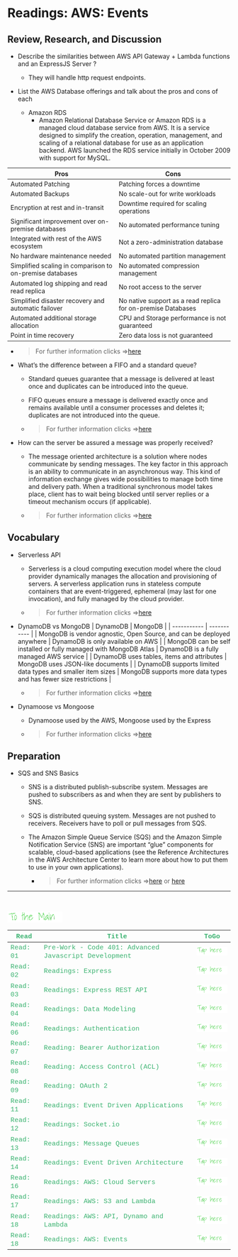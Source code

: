 # Readings: AWS: Events

## Review, Research, and Discussion

- Describe the similarities between AWS API Gateway + Lambda functions and an ExpressJS Server ?
  - They will handle http request endpoints.

- List the AWS Database offerings and talk about the pros and cons of each
  - Amazon RDS
    - Amazon Relational Database Service or Amazon RDS is a managed cloud database service from AWS. It is a service designed to simplify the creation, operation, management, and scaling of a relational database for use as an application backend. AWS launched the RDS service initially in October 2009 with support for MySQL.

| Pros | Cons |
| ----------- | ----------- |
| Automated Patching | Patching forces a downtime |
| Automated Backups | No scale-out for write workloads |
| Encryption at rest and in-transit | Downtime required for scaling operations |
| Significant improvement over on-premise databases | No automated performance tuning |
| Integrated with rest of the AWS ecosystem | Not a zero-administration database |
| No hardware maintenance needed | No automated partition management |
| Simplified scaling in comparison to on-premise databases | No automated compression management |
| Automated log shipping and read read replica | No root access to the server |
| Simplified disaster recovery and automatic failover | No native support as a read replica for on-premise Databases |
| Automated additional storage allocation | CPU and Storage performance is not guaranteed |
| Point in time recovery | Zero data loss is not guaranteed |

- > For further information clicks =>[here](https://sarasanalytics.com/blog/amazon-rds-pros-and-cons)

- What’s the difference between a FIFO and a standard queue?
  - Standard queues guarantee that a message is delivered at least once and duplicates can be introduced into the queue.
  - FIFO queues ensure a message is delivered exactly once and remains available until a consumer processes and deletes it; duplicates are not introduced into the queue.

  - > For further information clicks =>[here](https://medium.com/awesome-cloud/aws-difference-between-sqs-standard-and-fifo-first-in-first-out-queues-28d1ea5e153#:~:text=Standard%20queues%20guarantee%20that%20a,not%20introduced%20into%20the%20queue.)

- How can the server be assured a message was properly received?
  - The message oriented architecture is a solution where nodes communicate by sending messages. The key factor in this approach is an ability to communicate in an asynchronous way. This kind of information exchange gives wide possibilities to manage both time and delivery path. When a traditional synchronous model takes place, client has to wait being blocked until server replies or a timeout mechanism occurs (if applicable).

  - > For further information clicks =>[here](http://blog.softexploration.com/message-oriented-middleware/client-server-message-oriented-communication.html)

## Vocabulary

- Serverless API
  - Serverless is a cloud computing execution model where the cloud provider dynamically manages the allocation and provisioning of servers. A serverless application runs in stateless compute containers that are event-triggered, ephemeral (may last for one invocation), and fully managed by the cloud provider.
  - > For further information clicks =>[here](https://hackernoon.com/what-is-serverless-architecture-what-are-its-pros-and-cons-cc4b804022e9)  

- DynamoDB vs MongoDB
| DynamoDB | MongoDB |
| ----------- | ----------- |
| MongoDB is vendor agnostic, Open Source, and can be deployed anywhere | DynamoDB is only available on AWS |
| MongoDB can be self installed or fully managed with MongoDB Atlas | DynamoDB is a fully managed AWS service |
| DynamoDB uses tables, items and attributes | MongoDB uses JSON-like documents |
| DynamoDB supports limited data types and smaller item sizes | MongoDB supports more data types and has fewer size restrictions |
  - > For further information clicks =>[here](https://www.xplenty.com/blog/dynamodb-vs-mongodb-differences/)

- Dynamoose vs Mongoose
  - Dynamoose used by the AWS, Mongoose used by the Express
  - > For further information clicks =>[here](https://www.akamai.com/us/en/cdn/what-is-a-cdn.jsp)

## Preparation

- SQS and SNS Basics
  - SNS is a distributed publish-subscribe system. Messages are pushed to subscribers as and when they are sent by publishers to SNS.
  - SQS is distributed queuing system. Messages are not pushed to receivers. Receivers have to poll or pull messages from SQS.

  - The Amazon Simple Queue Service (SQS) and the Amazon Simple Notification Service (SNS) are important “glue” components for scalable, cloud-based applications (see the Reference Architectures in the AWS Architecture Center to learn more about how to put them to use in your own applications).

    - > For further information clicks =>[here](https://aws.amazon.com/blogs/aws/queues-and-notifications-now-best-friends/) or [here](https://stackoverflow.com/questions/13681213/what-is-the-difference-between-amazon-sns-and-amazon-sqs)




---
<br>

[<img src="assets/main.gif">](README)
<br>

| <span style="font-family:Courier New; font-size:15px;color:rgb(60, 179, 113)"> **Read** </span> |  <span style="font-family:Courier New; font-size:15px;color:rgb(60, 179, 113)"> **Title** </span>  |   <span style="font-family:Courier New; font-size:15px;color:rgb(60, 179, 113)"> **ToGo** </span>  |
| ----------- | ----------- | ----------- |
| <span style="font-family:Courier New; font-size:15px;color:rgb(60, 179, 113)"> Read: 01 </span>      | <span style="font-family:Courier New; font-size:15px;color:rgb(60, 179, 113)">Pre-Work - Code 401: Advanced Javascript Development</span>       |[<img src="assets/taphere.gif">](class-01)|
| <span style="font-family:Courier New; font-size:15px;color:rgb(60, 179, 113)"> Read: 02 </span>      | <span style="font-family:Courier New; font-size:15px;color:rgb(60, 179, 113)">Readings: Express</span>       |[<img src="assets/taphere.gif">](class-02)|
| <span style="font-family:Courier New; font-size:15px;color:rgb(60, 179, 113)"> Read: 03 </span>      | <span style="font-family:Courier New; font-size:15px;color:rgb(60, 179, 113)">Readings: Express REST API</span>       |[<img src="assets/taphere.gif">](class-03)|
| <span style="font-family:Courier New; font-size:15px;color:rgb(60, 179, 113)"> Read: 04 </span>      | <span style="font-family:Courier New; font-size:15px;color:rgb(60, 179, 113)">Readings: Data Modeling</span>       |[<img src="assets/taphere.gif">](class-04)|
| <span style="font-family:Courier New; font-size:15px;color:rgb(60, 179, 113)"> Read: 06 </span>      | <span style="font-family:Courier New; font-size:15px;color:rgb(60, 179, 113)">Readings: Authentication</span>       |[<img src="assets/taphere.gif">](class-06)|
| <span style="font-family:Courier New; font-size:15px;color:rgb(60, 179, 113)"> Read: 07 </span>      | <span style="font-family:Courier New; font-size:15px;color:rgb(60, 179, 113)">Reading: Bearer Authorization</span>       |[<img src="assets/taphere.gif">](class-07)|
| <span style="font-family:Courier New; font-size:15px;color:rgb(60, 179, 113)"> Read: 08 </span>      | <span style="font-family:Courier New; font-size:15px;color:rgb(60, 179, 113)">Reading: Access Control (ACL)</span>       |[<img src="assets/taphere.gif">](class-08)|
| <span style="font-family:Courier New; font-size:15px;color:rgb(60, 179, 113)"> Read: 09 </span>      | <span style="font-family:Courier New; font-size:15px;color:rgb(60, 179, 113)">Reading: OAuth 2</span>       |[<img src="assets/taphere.gif">](class-09)|
| <span style="font-family:Courier New; font-size:15px;color:rgb(60, 179, 113)"> Read: 11 </span>      | <span style="font-family:Courier New; font-size:15px;color:rgb(60, 179, 113)">Readings: Event Driven Applications</span>       |[<img src="assets/taphere.gif">](class-11)|
| <span style="font-family:Courier New; font-size:15px;color:rgb(60, 179, 113)"> Read: 12 </span>      | <span style="font-family:Courier New; font-size:15px;color:rgb(60, 179, 113)">Readings: Socket.io</span>       |[<img src="assets/taphere.gif">](class-12)|
| <span style="font-family:Courier New; font-size:15px;color:rgb(60, 179, 113)"> Read: 13 </span>      | <span style="font-family:Courier New; font-size:15px;color:rgb(60, 179, 113)">Readings: Message Queues</span>       |[<img src="assets/taphere.gif">](class-13)|
| <span style="font-family:Courier New; font-size:15px;color:rgb(60, 179, 113)"> Read: 14 </span>      | <span style="font-family:Courier New; font-size:15px;color:rgb(60, 179, 113)">Readings: Event Driven Architecture</span>       |[<img src="assets/taphere.gif">](class-14)|
| <span style="font-family:Courier New; font-size:15px;color:rgb(60, 179, 113)"> Read: 16 </span>      | <span style="font-family:Courier New; font-size:15px;color:rgb(60, 179, 113)">Readings: AWS: Cloud Servers</span>       |[<img src="assets/taphere.gif">](class-16)|
| <span style="font-family:Courier New; font-size:15px;color:rgb(60, 179, 113)"> Read: 17 </span>      | <span style="font-family:Courier New; font-size:15px;color:rgb(60, 179, 113)">Readings: AWS: S3 and Lambda</span>       |[<img src="assets/taphere.gif">](class-17)|
| <span style="font-family:Courier New; font-size:15px;color:rgb(60, 179, 113)"> Read: 18 </span>      | <span style="font-family:Courier New; font-size:15px;color:rgb(60, 179, 113)">Readings: AWS: API, Dynamo and Lambda</span>       |[<img src="assets/taphere.gif">](class-18)|
| <span style="font-family:Courier New; font-size:15px;color:rgb(60, 179, 113)"> Read: 18 </span>      | <span style="font-family:Courier New; font-size:15px;color:rgb(60, 179, 113)">Readings: AWS: Events</span>       |[<img src="assets/taphere.gif">](class-19)|


